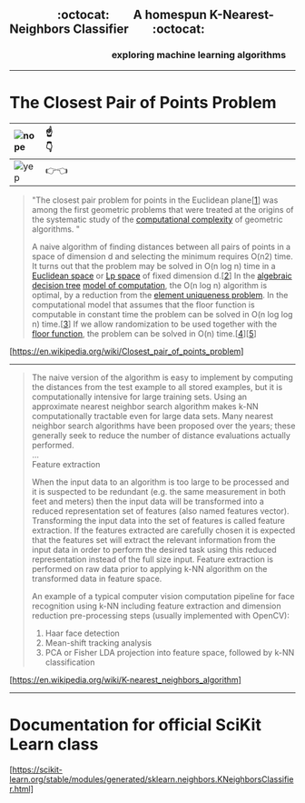 ##      :octocat:  A homespun K-Nearest-Neighbors Classifier  :octocat:  

###            exploring machine learning algorithms
___
# The Closest Pair of Points Problem 
![nope](https://en.cursor.style/resources/cursors/thumb/5e712b819e959.png) | :point_up:                            :point_down:
:--|:--
![yep](https://en.cursor.style/resources/pointers/thumb/5e712b819e963.png)| :point_right::point_left:

>"The closest pair problem for points in the Euclidean plane[[1](https://en.wikipedia.org/wiki/Closest_pair_of_points_problem#cite_note-sh-1)] was among the first geometric problems that were treated at the origins of the systematic study of the [computational complexity](https://en.wikipedia.org/wiki/Analysis_of_algorithms) of geometric algorithms. "
>
>A naive algorithm of finding distances between all pairs of points in a space of dimension d and selecting the minimum requires O(n2) time. It turns out that the problem may be solved in O(n log n) time in a [Euclidean space](https://en.wikipedia.org/wiki/Euclidean_space) or [Lp space](https://en.wikipedia.org/wiki/Lp_space) of fixed dimension d.[[2](https://en.wikipedia.org/wiki/Closest_pair_of_points_problem#cite_note-2)] In the [algebraic decision tree](https://en.wikipedia.org/wiki/Algebraic_decision_tree) [model of computation](https://en.wikipedia.org/wiki/Model_of_computation), the O(n log n) algorithm is optimal, by a reduction from the [element uniqueness problem](https://en.wikipedia.org/wiki/Element_uniqueness_problem). In the computational model that assumes that the floor function is computable in constant time the problem can be solved in O(n log log n) time.[[3](https://en.wikipedia.org/wiki/Closest_pair_of_points_problem#cite_note-fh-3)] If we allow randomization to be used together with the [floor function](https://en.wikipedia.org/wiki/Floor_function), the problem can be solved in O(n) time.[[4](https://en.wikipedia.org/wiki/Closest_pair_of_points_problem#cite_note-km-4)][[5](https://en.wikipedia.org/wiki/Closest_pair_of_points_problem#cite_note-rl-5)]
>
[https://en.wikipedia.org/wiki/Closest_pair_of_points_problem]

___

>The naive version of the algorithm is easy to implement by computing the distances from the test example to all stored examples, but it is computationally intensive for large training sets. Using an approximate nearest neighbor search algorithm makes k-NN computationally tractable even for large data sets. Many nearest neighbor search algorithms have been proposed over the years; these generally seek to reduce the number of distance evaluations actually performed.   
...  
>Feature extraction
>
>When the input data to an algorithm is too large to be processed and it is suspected to be redundant (e.g. the same measurement in both feet and meters) then the input data will be transformed into a reduced representation set of features (also named features vector). Transforming the input data into the set of features is called feature extraction. If the features extracted are carefully chosen it is expected that the features set will extract the relevant information from the input data in order to perform the desired task using this reduced representation instead of the full size input. Feature extraction is performed on raw data prior to applying k-NN algorithm on the transformed data in feature space.
>
>An example of a typical computer vision computation pipeline for face recognition using k-NN including feature extraction and dimension reduction pre-processing steps (usually implemented with OpenCV):
>
>1. Haar face detection
>1. Mean-shift tracking analysis
>1. PCA or Fisher LDA projection into feature space, followed by k-NN classification
>
[https://en.wikipedia.org/wiki/K-nearest_neighbors_algorithm]  

___
# Documentation for official SciKit Learn class
[https://scikit-learn.org/stable/modules/generated/sklearn.neighbors.KNeighborsClassifier.html]
